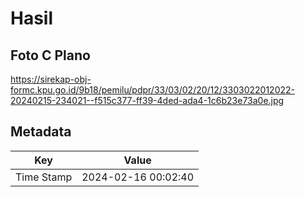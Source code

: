 # Hasil

## Foto C Plano

https://sirekap-obj-formc.kpu.go.id/9b18/pemilu/pdpr/33/03/02/20/12/3303022012022-20240215-234021--f515c377-ff39-4ded-ada4-1c6b23e73a0e.jpg


## Metadata

| Key        | Value               |
| ---------- | ------------------- |
| Time Stamp | 2024-02-16 00:02:40 |



